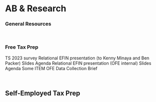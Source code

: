 # AB & Research

### General Resources

<br>

### Free Tax Prep

TS 2023 survey
Relational EFIN presentation (to Kenny Minaya and Ben Packer)
Slides
Agenda
Relational EFIN presentation (OFE internal)
Slides
Agenda
Some ITEM
OFE Data Collection Brief

<br>

## Self-Employed Tax Prep


<br>
<br>
<br>
<br>

<footer>


